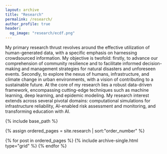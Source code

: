 ```yaml
---
layout: archive
title: "Research"
permalink: /research/
author_profile: true
header:
  og_image: "research/ecdf.png"
---
```


My primary research thrust revolves around the effective utilization of human-generated data, with a specific
emphasis on harnessing crowdsourced information. My objective is twofold: firstly, to advance our comprehension
of community resilience and to facilitate informed decision-making and management strategies for
natural disasters and unforeseen events. Secondly, to explore the nexus of humans, infrastructure, and climate change in urban environments,
with a vision of contributing to a sustainable future. At the core of my research lies a robust data-driven
framework, encompassing cutting-edge techniques such as machine learning, deep learning, and epidemic
modeling. My research interest extends across several pivotal domains: computational simulations for infrastructure
reliability, AI-enabled risk assessment and monitoring, and transforming education with AI.


<nbsp>

{% include base_path %}

{% assign ordered_pages = site.research | sort:"order_number" %}

{% for post in ordered_pages %}
  {% include archive-single.html type="grid" %}
{% endfor %}
